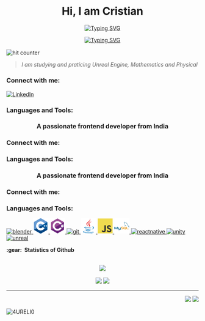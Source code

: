 <h1 align="center">Hi, I am Cristian</h1>
<p align="center">
  <a href="https://git.io/typing-svg"><img src="https://readme-typing-svg.herokuapp.com?font=Press+Start+2P&size=25&pause=1000&color=03FF03&random=false&width=500&height=70&lines=Video+Game+Developer" alt="Typing SVG" /></a>
</p>

<p align="center">
  <a href="https://git.io/typing-svg">
    <img src="https://readme-typing-svg.herokuapp.com?font=Alex+Brush&size=35&duration=15000&color=F7F7F7&center=true&vCenter=true&lines=Sic+Parvis+Magna" alt="Typing SVG" />
  </a>
</p>

<div>
<p></p>
<img src="https://profile-counter.glitch.me/4URELI0/count.svg" alt="hit counter" align="center">
</div>

> *I am studying and praticing Unreal Engine, Mathematics and Physical*

<h3 align="left">Connect with me:</h3>
<p align="left">
  <a href="https://www.linkedin.com/public-profile/settings?lipi=urn%3Ali%3Apage%3Ad_flagship3_profile_self_edit_contact-info%3Byv768OXpRqyNhCC9KAVQyA%3D%3D" target="blank">
    <img align="center" src="https://raw.githubusercontent.com/rahuldkjain/github-profile-readme-generator/master/src/images/icons/Social/linked-in-alt.svg" alt="LinkedIn" height="30" width="40" />
  </a>
</p>

<h3 align="left">Languages and Tools:</h3>
<h3 align="center">A passionate frontend developer from India</h3>

<h3 align="left">Connect with me:</h3>
<p align="left">
</p>

<h3 align="left">Languages and Tools:</h3>
<h3 align="center">A passionate frontend developer from India</h3>

<h3 align="left">Connect with me:</h3>
<p align="left">
</p>

<h3 align="left">Languages and Tools:</h3>
<p align="left"> <a href="https://www.blender.org/" target="_blank" rel="noreferrer"> <img src="https://download.blender.org/branding/community/blender_community_badge_white.svg" alt="blender" width="40" height="40"/> </a> <a href="https://www.w3schools.com/cpp/" target="_blank" rel="noreferrer"> <img src="https://raw.githubusercontent.com/devicons/devicon/master/icons/cplusplus/cplusplus-original.svg" alt="cplusplus" width="40" height="40"/> </a> <a href="https://www.w3schools.com/cs/" target="_blank" rel="noreferrer"> <img src="https://raw.githubusercontent.com/devicons/devicon/master/icons/csharp/csharp-original.svg" alt="csharp" width="40" height="40"/> </a> <a href="https://git-scm.com/" target="_blank" rel="noreferrer"> <img src="https://www.vectorlogo.zone/logos/git-scm/git-scm-icon.svg" alt="git" width="40" height="40"/> </a> <a href="https://www.java.com" target="_blank" rel="noreferrer"> <img src="https://raw.githubusercontent.com/devicons/devicon/master/icons/java/java-original.svg" alt="java" width="40" height="40"/> </a> <a href="https://developer.mozilla.org/en-US/docs/Web/JavaScript" target="_blank" rel="noreferrer"> <img src="https://raw.githubusercontent.com/devicons/devicon/master/icons/javascript/javascript-original.svg" alt="javascript" width="40" height="40"/> </a> <a href="https://www.mysql.com/" target="_blank" rel="noreferrer"> <img src="https://raw.githubusercontent.com/devicons/devicon/master/icons/mysql/mysql-original-wordmark.svg" alt="mysql" width="40" height="40"/> </a> <a href="https://reactnative.dev/" target="_blank" rel="noreferrer"> <img src="https://reactnative.dev/img/header_logo.svg" alt="reactnative" width="40" height="40"/> </a> <a href="https://unity.com/" target="_blank" rel="noreferrer"> <img src="https://www.vectorlogo.zone/logos/unity3d/unity3d-icon.svg" alt="unity" width="40" height="40"/> </a> <a href="https://unrealengine.com/" target="_blank" rel="noreferrer"> <img src="https://raw.githubusercontent.com/kenangundogan/fontisto/036b7eca71aab1bef8e6a0518f7329f13ed62f6b/icons/svg/brand/unreal-engine.svg" alt="unreal" width="40" height="40"/> </a> </p>
<summary><b>:gear: &nbsp;Statistics of Github</b></summary>
<br/>
<p align="center">
  <img height="137px" src="https://github-readme-streak-stats.herokuapp.com/?user=4URELI0&hide_border=true&theme=nightowl" />
</p>

<p align="center">
  <img height="137px" src="https://github-readme-stats.vercel.app/api?username=4URELI0&hide_title=true&hide_border=true&show_icons=true&include_all_commits=true&count_private=true&line_height=21&theme=radical" /> 
  
  <img height="137px" src="https://github-readme-stats.vercel.app/api/top-langs/?username=4URELI0&hide=html&hide_title=true&hide_border=true&layout=compact&langs_count=8&theme=nightowl" />
</p>

<hr/>

<p align="right">
  <img src="https://komarev.com/ghpvc/?username=4URELI0&style=plastic&label=Views">
  <img src="https://badges.pufler.dev/visits/4URELI0/4URELI0?color=black&logo=github" />
</p>
</p>

![4URELI0](https://raw.githubusercontent.com/Trilokia/Trilokia/379277808c61ef204768a61bbc5d25bc7798ccf1/bottom_header.svg)
<br>
</p>
